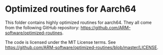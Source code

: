 # Optimized routines for Aarch64

This folder contains highly optimized routines for aarch64.
They all come from the following GitHub repository: https://github.com/ARM-software/optimized-routines.

The code is licensed under the MIT License terms.
See https://github.com/ARM-software/optimized-routines/blob/master/LICENSE.
